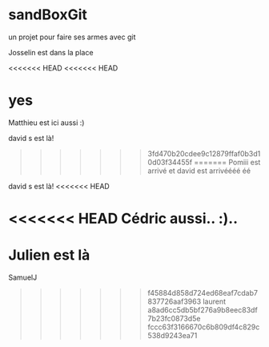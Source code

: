 ﻿# sandBoxGit
un projet pour faire ses armes avec git

Josselin est dans la place

<<<<<<< HEAD
<<<<<<< HEAD

yes
=======
Matthieu est ici aussi :)

david s est là!
>>>>>>> 3fd470b20cdee9c12879ffaf0b3d10d03f34455f
=======
Pomiii est arrivé
et david est arrivéééé éé

david s est là!
<<<<<<< HEAD

<<<<<<< HEAD
Cédric aussi.. :)..
=======
Julien est là
=======

SamuelJ

>>>>>>> f45884d858d724ed68eaf7cdab7837726aaf3963
 laurent
>>>>>>> a8ad6cc5db5bf276a9b8eec83df7b23fc0873d5e
>>>>>>> fccc63f3166670c6b809df4c829c538d9243ea71
